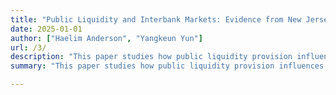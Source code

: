 ```yaml
---
title: "Public Liquidity and Interbank Markets: Evidence from New Jersey Bank Networks, 1926-1932"
date: 2025-01-01
author: ["Haelim Anderson", "Yangkeun Yun"]
url: /3/
description: "This paper studies how public liquidity provision influences the functioning of private markets and the allocation of financial resources. We are currently analyzing data on New Jersey bank networks from 1926 to 1932."
summary: "This paper studies how public liquidity provision influences the functioning of private markets and the allocation of financial resources. We are currently analyzing data on New Jersey bank networks from 1926 to 1932."

---
```

